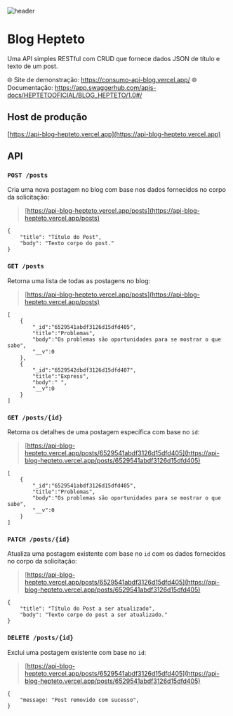 ![header](https://heptetooficial.tumblr.com/private/732088031646023680/tumblr_EgI4nykvoacR1fRmm?ref=_tumblr)

# Blog Hepteto

Uma API simples RESTful com CRUD que fornece dados JSON de título e texto de um post.

:globe_with_meridians: Site de demonstração: https://consumo-api-blog.vercel.app/
:globe_with_meridians: Documentação: https://app.swaggerhub.com/apis-docs/HEPTETOOFICIAL/BLOG_HEPTETO/1.0#/

## Host de produção

[https://api-blog-hepteto.vercel.app](https://api-blog-hepteto.vercel.app)

## API

### `POST /posts`

Cria uma nova postagem no blog com base nos dados fornecidos no corpo da solicitação:

> [https://api-blog-hepteto.vercel.app/posts](https://api-blog-hepteto.vercel.app/posts)


    {
        "title": "Título do Post",
        "body": "Texto corpo do post."
    }


### `GET /posts`

Retorna uma lista de todas as postagens no blog:

> [https://api-blog-hepteto.vercel.app/posts](https://api-blog-hepteto.vercel.app/posts)

    [
        {
            "_id":"6529541abdf3126d15dfd405",
            "title":"Problemas",
            "body":"Os problemas são oportunidades para se mostrar o que sabe",
            "__v":0
        },   
        {
            "_id":"6529542dbdf3126d15dfd407",
            "title":"Express",
            "body":" ",
            "__v":0
        }
    ]
    

### `GET /posts/{id}`

Retorna os detalhes de uma postagem específica com base no `id`:

> [https://api-blog-hepteto.vercel.app/posts/6529541abdf3126d15dfd405](https://api-blog-hepteto.vercel.app/posts/6529541abdf3126d15dfd405)

    [
        {
            "_id":"6529541abdf3126d15dfd405",
            "title":"Problemas",
            "body":"Os problemas são oportunidades para se mostrar o que sabe",
            "__v":0
        }
    ]

### `PATCH /posts/{id}`

Atualiza uma postagem existente com base no `id` com os dados fornecidos no corpo da solicitação:

> [https://api-blog-hepteto.vercel.app/posts/6529541abdf3126d15dfd405](https://api-blog-hepteto.vercel.app/posts/6529541abdf3126d15dfd405)

    {
        "title": "Título do Post a ser atualizado",
        "body": "Texto corpo do post a ser atualizado."
    }


### `DELETE /posts/{id}`

Exclui uma postagem existente com base no `id`:

> [https://api-blog-hepteto.vercel.app/posts/6529541abdf3126d15dfd405](https://api-blog-hepteto.vercel.app/posts/6529541abdf3126d15dfd405)

    {
        "message: "Post removido com sucesso",
    }
